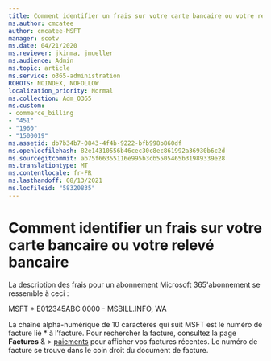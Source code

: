 ```yaml
---
title: Comment identifier un frais sur votre carte bancaire ou votre relevé bancaire
ms.author: cmcatee
author: cmcatee-MSFT
manager: scotv
ms.date: 04/21/2020
ms.reviewer: jkinma, jmueller
ms.audience: Admin
ms.topic: article
ms.service: o365-administration
ROBOTS: NOINDEX, NOFOLLOW
localization_priority: Normal
ms.collection: Adm_O365
ms.custom:
- commerce_billing
- "451"
- "1960"
- "1500019"
ms.assetid: db7b34b7-0843-4f4b-9222-bfb998b860df
ms.openlocfilehash: 82e14310556b46cec30c8ec861992a36930b6c2d
ms.sourcegitcommit: ab75f66355116e995b3cb5505465b31989339e28
ms.translationtype: MT
ms.contentlocale: fr-FR
ms.lasthandoff: 08/13/2021
ms.locfileid: "58320835"
---
```

# <a name="how-to-identify-a-charge-on-your-credit-card-or-bank-statement"></a>Comment identifier un frais sur votre carte bancaire ou votre relevé bancaire

La description des frais pour un abonnement Microsoft 365'abonnement se ressemble à ceci :
  
MSFT \* E012345ABC 0000 - MSBILL.INFO, WA
  
La chaîne alpha-numérique de 10 caractères qui suit MSFT est le numéro de facture lié \* à l’facture. Pour rechercher la facture, consultez la page **Factures** & \> [paiements](https://go.microsoft.com/fwlink/p/?linkid=848039) pour afficher vos factures récentes. Le numéro de facture se trouve dans le coin droit du document de facture.